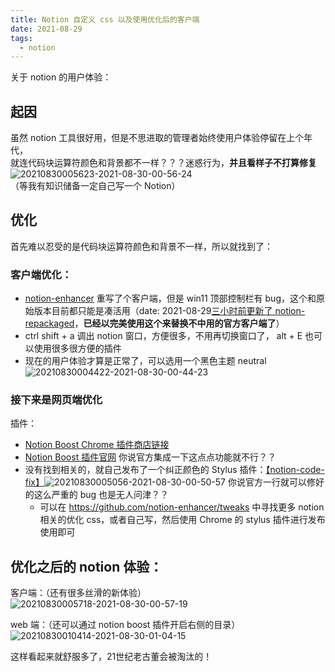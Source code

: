 ```yaml
---
title: Notion 自定义 css 以及使用优化后的客户端 
date: 2021-08-29
tags:
  - notion
---
```


关于 notion 的用户体验：

## 起因

虽然 notion 工具很好用，但是不思进取的管理者始终使用户体验停留在上个年代，  
就连代码块运算符颜色和背景都不一样？？？迷惑行为，**并且看样子不打算修复** ![20210830005623-2021-08-30-00-56-24](https://raw.githubusercontent.com/fengwei2002/Pictures_02/master/images/20210830005623-2021-08-30-00-56-24.png)   
（等我有知识储备一定自己写一个 Notion）  

## 优化
首先难以忍受的是代码块运算符颜色和背景不一样，所以就找到了：  

### 客户端优化：
- [notion-enhancer](https://github.com/notion-enhancer/notion-enhancer) 重写了个客户端，但是 win11 顶部控制栏有 bug，这个和原始版本目前都只能是凑活用（date: 2021-08-29[三小时前更新了 notion-repackaged](https://github.com/notion-enhancer/notion-repackaged)，**已经以完美使用这个来替换不中用的官方客户端了**）
- ctrl shift + a 调出 notion 窗口，方便很多，不用再切换窗口了， alt + E 也可以使用很多很方便的插件
- 现在的用户体验才算是正常了，可以选用一个黑色主题 neutral ![20210830004422-2021-08-30-00-44-23](https://raw.githubusercontent.com/fengwei2002/Pictures_02/master/images/20210830004422-2021-08-30-00-44-23.png)

### 接下来是网页端优化
插件：
- [Notion Boost Chrome 插件商店链接](https://chrome.google.com/webstore/detail/notion-boost/eciepnnimnjaojlkcpdpcgbfkpcagahd/related)
- [Notion Boost 插件官网](https://gourav.io/notion-boost) 你说官方集成一下这点点功能就不行？？
- 没有找到相关的，就自己发布了一个纠正颜色的 Stylus 插件：[【notion-code-fix】](https://userstyles.world/style/908/notion-code-fix)![20210830005056-2021-08-30-00-50-57](https://raw.githubusercontent.com/fengwei2002/Pictures_02/master/images/20210830005056-2021-08-30-00-50-57.png) 你说官方一行就可以修好的这么严重的 bug 也是无人问津？？
  - 可以在 https://github.com/notion-enhancer/tweaks 中寻找更多 notion 相关的优化 css，或者自己写，然后使用 Chrome 的 stylus 插件进行发布使用即可

## 优化之后的 notion 体验：

客户端：（还有很多丝滑的新体验）
![20210830005718-2021-08-30-00-57-19](https://raw.githubusercontent.com/fengwei2002/Pictures_02/master/images/20210830005718-2021-08-30-00-57-19.png)

web 端：（还可以通过 notion boost 插件开启右侧的目录）
![20210830010414-2021-08-30-01-04-15](https://raw.githubusercontent.com/fengwei2002/Pictures_02/master/images/20210830010414-2021-08-30-01-04-15.png)

这样看起来就舒服多了，21世纪老古董会被淘汰的！